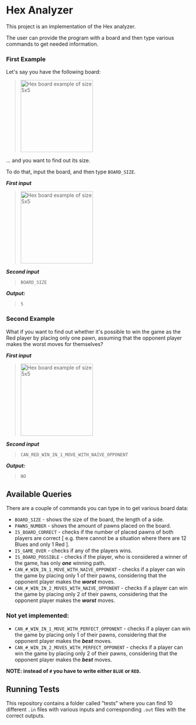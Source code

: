 # Hex Analyzer

This project is an implementation of the Hex analyzer. 

The user can provide the program with a board and then type various commands to get needed information.

### First Example

Let's say you have the following board:

> <img width="197" alt="Hex board example of size 5x5" src="https://github.com/taryesz/hex-game/assets/106448156/a3c8811f-1fc6-4065-acf0-b9fec174fa25">

... and you want to find out its size.

To do that, input the board, and then type `BOARD_SIZE`.

_**First input**_

> <img width="197" alt="Hex board example of size 5x5" src="https://github.com/taryesz/hex-game/assets/106448156/a3c8811f-1fc6-4065-acf0-b9fec174fa25">

_**Second input**_

> `BOARD_SIZE`

_**Output:**_

> `5`

### Second Example

What if you want to find out whether it's possible to win the game as the Red player by placing only one pawn, assuming that the opponent player makes the worst moves for themselves?

_**First input**_

> <img width="197" alt="Hex board example of size 5x5" src="https://github.com/taryesz/hex-game/assets/106448156/a3c8811f-1fc6-4065-acf0-b9fec174fa25">

_**Second input**_

> `CAN_RED_WIN_IN_1_MOVE_WITH_NAIVE_OPPONENT`

_**Output:**_

> `NO`

## Available Queries

There are a couple of commands you can type in to get various board data:

- `BOARD_SIZE` - shows the size of the board, the length of a side.
- `PAWNS_NUMBER` - shows the amount of pawns placed on the board.
- `IS_BOARD_CORRECT` - checks if the number of placed pawns of both players are correct [ e.g. there cannot be a situation where there are 12 Blues and only 1 Red ].
- `IS_GAME_OVER` - checks if any of the players wins.
- `IS_BOARD_POSSIBLE` - checks if the player, who is considered a winner of the game, has only _**one**_ winning path.
- `CAN_#_WIN_IN_1_MOVE_WITH_NAIVE_OPPONENT` - checks if a player can win the game by placing only 1 of their pawns, considering that the opponent player makes the _**worst**_ moves.
- `CAN_#_WIN_IN_2_MOVES_WITH_NAIVE_OPPONENT` - checks if a player can win the game by placing only 2 of their pawns, considering that the opponent player makes the _**worst**_ moves.

### Not yet implemented:

- `CAN_#_WIN_IN_1_MOVE_WITH_PERFECT_OPPONENT` - checks if a player can win the game by placing only 1 of their pawns, considering that the opponent player makes the _**best**_ moves.
- `CAN_#_WIN_IN_2_MOVES_WITH_PERFECT_OPPONENT` - checks if a player can win the game by placing only 2 of their pawns, considering that the opponent player makes the _**best**_ moves.

**NOTE: instead of `#` you have to write either `BLUE` or `RED`.**

## Running Tests

This repository contains a folder called "tests" where you can find 10 different `.in` files with various inputs and corresponding `.out` files with the correct outputs.